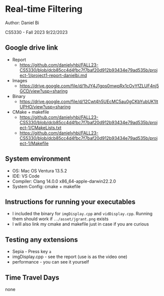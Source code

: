 # Real-time Filtering
Author: Daniel Bi

CS5330 - Fall 2023
9/22/2023

## Google drive link
- Report
   - https://github.com/danielyhbi/FALL23-CS5330/blob/dcb85cc4d4fbc7f7baf20d912b93434e79ad535b/project-1/project1-report-danielbi.md
- Images
   - https://drive.google.com/file/d/1hJY4J1gps0mwpRx1cOvYfZLUF4nj5GCD/view?usp=sharing
- Binary
   - https://drive.google.com/file/d/12Cwt4h5UEcMC5au0gCKbYubUK1ltUPHO/view?usp=sharing
- CMake + makefile
   - https://github.com/danielyhbi/FALL23-CS5330/blob/dcb85cc4d4fbc7f7baf20d912b93434e79ad535b/project-1/CMakeLists.txt
   - https://github.com/danielyhbi/FALL23-CS5330/blob/dcb85cc4d4fbc7f7baf20d912b93434e79ad535b/project-1/Makefile

## System environment
- OS: Mac OS Ventura 13.5.2
- IDE: VS Code
- Compiler: Clang 14.0.0 x86_64-apple-darwin22.2.0
- System Config: cmake + makefile

## Instructions for running your executables
- I included the binary for `imgDisplay.cpp` and `vidDisplay.cpp`. Running them should work if `../asset/jgrant.png` exists
- I will also link my cmake and makefile just in case if you are curious

## Testing any extensions
- Sepia - Press key `a`
- imgDisplay.cpp - see the report (use is as the video one)
- performance - you can see it yourself

## Time Travel Days
none